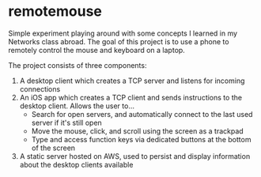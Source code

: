 # remotemouse

Simple experiment playing around with some concepts I learned in my Networks class abroad. The goal of this project is to use a phone to remotely control the mouse and keyboard on a laptop.

The project consists of three components:
1. A desktop client which creates a TCP server and listens for incoming connections
2. An iOS app which creates a TCP client and sends instructions to the desktop client. Allows the user to...
   - Search for open servers, and automatically connect to the last used server if it's still open
   - Move the mouse, click, and scroll using the screen as a trackpad
   - Type and access function keys via dedicated buttons at the bottom of the screen
3. A static server hosted on AWS, used to persist and display information about the desktop clients available
